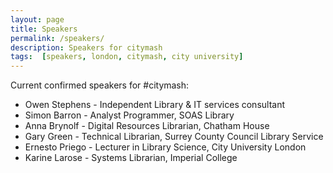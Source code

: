 ```yaml
---
layout: page
title: Speakers
permalink: /speakers/
description: Speakers for citymash
tags:  [speakers, london, citymash, city university]
---
```


Current confirmed speakers for #citymash:

* Owen Stephens - Independent Library & IT services consultant
* Simon Barron - Analyst Programmer, SOAS Library
* Anna Brynolf - Digital Resources Librarian, Chatham House
* Gary Green - Technical Librarian, Surrey County Council Library Service
* Ernesto Priego - Lecturer in Library Science, City University London
* Karine Larose - Systems Librarian, Imperial College
